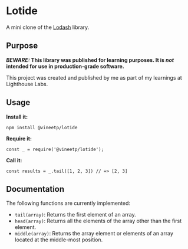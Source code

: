 # Lotide

A mini clone of the [Lodash](https://lodash.com) library.

## Purpose

**_BEWARE:_ This library was published for learning purposes. It is _not_ intended for use in production-grade software.**

This project was created and published by me as part of my learnings at Lighthouse Labs.

## Usage

**Install it:**

`npm install @vineetp/lotide`

**Require it:**

`const _ = require('@vineetp/lotide');`

**Call it:**

`const results = _.tail([1, 2, 3]) // => [2, 3]`

## Documentation

The following functions are currently implemented:

- `tail(array)`: Returns the first element of an array.
- `head(array)`: Returns all the elements of the array other than the first element.
- `middle(array)`: Returns the array element or elements of an array located at the middle-most position.
